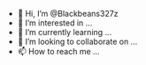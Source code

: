- 👋 Hi, I’m @Blackbeans327z
- 👀 I’m interested in ...
- 🌱 I’m currently learning ...
- 💞️ I’m looking to collaborate on ...
- 📫 How to reach me ...

<!---
Blackbeans327z/Blackbeans327z is a ✨ special ✨ repository because its `README.md` (this file) appears on your GitHub profile.
You can click the Preview link to take a look at your changes.
--->

